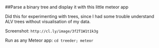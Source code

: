 ##Parse a binary tree and display it with this little meteor app

Did this for experimenting with trees, since I had some trouble understand ALV trees without visualisation of my data.

Screenshot: `http://cl.ly/image/3f2T1W1t1k3g`

Run as any Meteor app: `cd treeder; meteor`